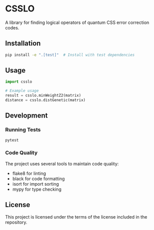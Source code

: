 # CSSLO

A library for finding logical operators of quantum CSS error correction codes.

## Installation

```bash
pip install -e ".[test]"  # Install with test dependencies
```

## Usage

```python
import csslo

# Example usage
result = csslo.minWeightZ2(matrix)
distance = csslo.distGenetic(matrix)
```

## Development

### Running Tests

```bash
pytest
```

### Code Quality

The project uses several tools to maintain code quality:
- flake8 for linting
- black for code formatting
- isort for import sorting
- mypy for type checking

## License

This project is licensed under the terms of the license included in the repository. 